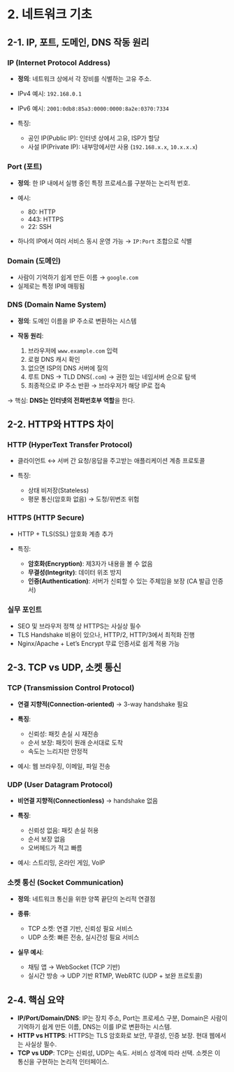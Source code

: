 # 2. 네트워크 기초

## 2-1. IP, 포트, 도메인, DNS 작동 원리

### IP (Internet Protocol Address)

* **정의**: 네트워크 상에서 각 장비를 식별하는 고유 주소.
* IPv4 예시: `192.168.0.1`
* IPv6 예시: `2001:0db8:85a3:0000:0000:8a2e:0370:7334`
* 특징:

  * 공인 IP(Public IP): 인터넷 상에서 고유, ISP가 할당
  * 사설 IP(Private IP): 내부망에서만 사용 (`192.168.x.x`, `10.x.x.x`)

### Port (포트)

* **정의**: 한 IP 내에서 실행 중인 특정 프로세스를 구분하는 논리적 번호.
* 예시:

  * 80: HTTP
  * 443: HTTPS
  * 22: SSH
* 하나의 IP에서 여러 서비스 동시 운영 가능 → `IP:Port` 조합으로 식별

### Domain (도메인)

* 사람이 기억하기 쉽게 만든 이름 → `google.com`
* 실제로는 특정 IP에 매핑됨

### DNS (Domain Name System)

* **정의**: 도메인 이름을 IP 주소로 변환하는 시스템
* **작동 원리**:

  1. 브라우저에 `www.example.com` 입력
  2. 로컬 DNS 캐시 확인
  3. 없으면 ISP의 DNS 서버에 질의
  4. 루트 DNS → TLD DNS(`.com`) → 권한 있는 네임서버 순으로 탐색
  5. 최종적으로 IP 주소 반환 → 브라우저가 해당 IP로 접속

→ 핵심: **DNS는 인터넷의 전화번호부 역할**을 한다.

## 2-2. HTTP와 HTTPS 차이

### HTTP (HyperText Transfer Protocol)

* 클라이언트 ↔ 서버 간 요청/응답을 주고받는 애플리케이션 계층 프로토콜
* 특징:

  * 상태 비저장(Stateless)
  * 평문 통신(암호화 없음) → 도청/위변조 위험

### HTTPS (HTTP Secure)

* HTTP + TLS(SSL) 암호화 계층 추가
* 특징:

  * **암호화(Encryption)**: 제3자가 내용을 볼 수 없음
  * **무결성(Integrity)**: 데이터 위조 방지
  * **인증(Authentication)**: 서버가 신뢰할 수 있는 주체임을 보장 (CA 발급 인증서)

### 실무 포인트

* SEO 및 브라우저 정책 상 HTTPS는 사실상 필수
* TLS Handshake 비용이 있으나, HTTP/2, HTTP/3에서 최적화 진행
* Nginx/Apache + Let’s Encrypt 무료 인증서로 쉽게 적용 가능

## 2-3. TCP vs UDP, 소켓 통신

### TCP (Transmission Control Protocol)

* **연결 지향적(Connection-oriented)** → 3-way handshake 필요
* **특징**:

  * 신뢰성: 패킷 손실 시 재전송
  * 순서 보장: 패킷이 원래 순서대로 도착
  * 속도는 느리지만 안정적
* 예시: 웹 브라우징, 이메일, 파일 전송

### UDP (User Datagram Protocol)

* **비연결 지향적(Connectionless)** → handshake 없음
* **특징**:

  * 신뢰성 없음: 패킷 손실 허용
  * 순서 보장 없음
  * 오버헤드가 적고 빠름
* 예시: 스트리밍, 온라인 게임, VoIP

### 소켓 통신 (Socket Communication)

* **정의**: 네트워크 통신을 위한 양쪽 끝단의 논리적 연결점
* **종류**:

  * TCP 소켓: 연결 기반, 신뢰성 필요 서비스
  * UDP 소켓: 빠른 전송, 실시간성 필요 서비스
* **실무 예시**:

  * 채팅 앱 → WebSocket (TCP 기반)
  * 실시간 방송 → UDP 기반 RTMP, WebRTC (UDP + 보완 프로토콜)

## 2-4. 핵심 요약

* **IP/Port/Domain/DNS**: IP는 장치 주소, Port는 프로세스 구분, Domain은 사람이 기억하기 쉽게 만든 이름, DNS는 이를 IP로 변환하는 시스템.
* **HTTP vs HTTPS**: HTTPS는 TLS 암호화로 보안, 무결성, 인증 보장. 현대 웹에서는 사실상 필수.
* **TCP vs UDP**: TCP는 신뢰성, UDP는 속도. 서비스 성격에 따라 선택. 소켓은 이 통신을 구현하는 논리적 인터페이스.
